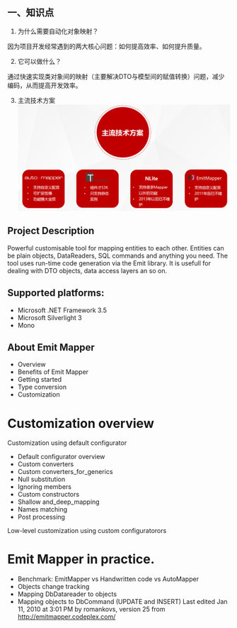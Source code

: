 ## 一、知识点

1. 为什么需要自动化对象映射？

因为项目开发经常遇到的两大核心问题：如何提高效率、如何提升质量。

2. 它可以做什么？

通过快速实现类对象间的映射（主要解决DTO与模型间的赋值转换）问题，减少编码，从而提高开发效率。

3. 主流技术方案
![Image text](show.png)




## Project Description
Powerful customisable tool for mapping entities to each other. Entities can be plain objects, DataReaders, SQL commands and anything you need. The tool uses run-time code generation via the Emit library. It is usefull for dealing with DTO objects, data access layers an so on.
## Supported platforms:

* Microsoft .NET Framework 3.5
* Microsoft Silverlight 3
* Mono
## About Emit Mapper

* Overview
* Benefits of Emit Mapper
* Getting started
* Type conversion
* Customization

# Customization overview

Customization using default configurator
* Default configurator overview
* Custom converters
* Custom converters_for_generics
* Null substitution
* Ignoring members
* Custom constructors
* Shallow and_deep_mapping
* Names matching
* Post processing

Low-level customization using custom configuratorors
# Emit Mapper in practice.

* Benchmark: EmitMapper vs Handwritten code vs AutoMapper
* Objects change tracking
* Mapping DbDatareader to objects
* Mapping objects to DbCommand (UPDATE and INSERT)
Last edited Jan 11, 2010 at 3:01 PM by romankovs, version 25
from http://emitmapper.codeplex.com/
